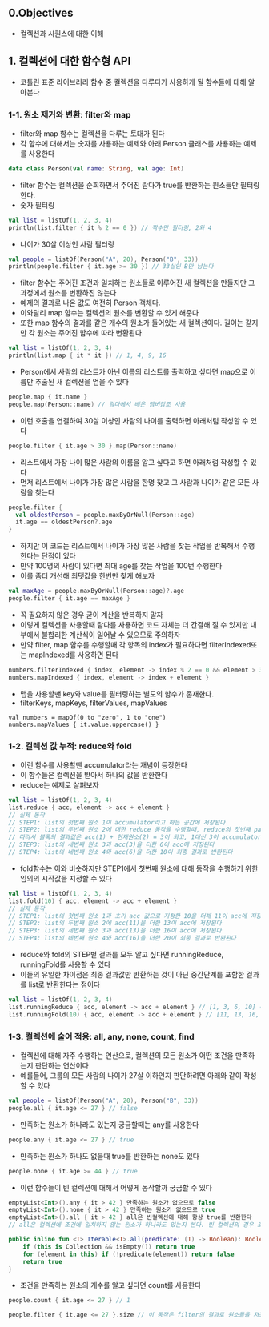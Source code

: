 ## 0.Objectives 
- 컬렉션과 시퀀스에 대한 이해

## 1. 컬렉션에 대한 함수형 API
- 코틀린 표준 라이브러리 함수 중 컬렉션을 다루다가 사용하게 될 함수들에 대해 알아본다

### 1-1. 원소 제거와 변환: filter와 map
- filter와 map 함수는 컬렉션을 다루는 토대가 된다
- 각 함수에 대해서는 숫자를 사용하는 예제와 아래 Person 클래스를 사용하는 예제를 사용한다
```.kt
data class Person(val name: String, val age: Int)
```
- filter 함수는 컬렉션을 순회하면서 주어진 람다가 true를 반환하는 원소들만 필터링한다.
- 숫자 필터링
```.kt
val list = listOf(1, 2, 3, 4)
println(list.filter { it % 2 == 0 }) // 짝수만 필터링, 2와 4
```
- 나이가 30살 이상인 사람 필터링
```.kt
val people = listOf(Person("A", 20), Person("B", 33))
println(people.filter { it.age >= 30 }) // 33살인 B만 남는다
```
- filter 함수는 주어진 조건과 일치하는 원소들로 이루어진 새 컬렉션을 만들지만 그 과정에서 원소를 변환하진 않는다
- 예제의 결과로 나온 값도 여전히  Person 객체다.
- 이와달리 map 함수는 컬렉션의 원소를 변환할 수 있게 해준다
- 또한 map 함수의 결과를 같은 개수의 원소가 들어있는 새 컬렉션이다. 길이는 같지만 각 원소는 주어진 함수에 따라 변환된다
```.kt
val list = listOf(1, 2, 3, 4)
println(list.map { it * it }) // 1, 4, 9, 16
```
- Person에서 사람의 리스트가 아닌 이름의 리스트를 출력하고 싶다면 map으로 이름만 추출된 새 컬렉션을 얻을 수 있다
```.kt
people.map { it.name }
people.map(Person::name) // 람다에서 배운 멤버참조 사용
```
- 이런 호출을 연결하여 30살 이상인 사람의 나이를 출력하면 아래처럼 작성할 수 있다
```.kt
people.filter { it.age > 30 }.map(Person::name)
```
- 리스트에서 가장 나이 많은 사람의 이름을 알고 싶다고 하면 아래처럼 작성할 수 있다
- 먼저 리스트에서 나이가 가장 많은 사람을 한명 찾고 그 사람과 나이가 같은 모든 사람을 찾는다
```.kt
people.filter {
  val oldestPerson = people.maxByOrNull(Person::age)
  it.age == oldestPerson?.age
}
```
- 하지만 이 코드는 리스트에서 나이가 가장 많은 사람을 찾는 작업을 반복해서 수행한다는 단점이 있다
- 만약 100명의 사람이 있다면 최대 age를 찾는 작업을 100번 수행한다
- 이를 좀더 개선해 최댓값을 한번만 찾게 해보자
```.kt
val maxAge = people.maxByOrNull(Person::age)?.age
people.filter { it.age == maxAge }
```
- 꼭 필요하지 않은 경우 굳이 계산을 반복하지 말자
- 이렇게 컬렉션을 사용할때 람다를 사용하면 코드 자체는 더 간결해 질 수 있지만 내부에서 불합리한 계산식이 일어날 수 있으므로 주의하자
- 만약 filter, map 함수를 수행할때 각 항목의 index가 필요하다면 filterIndexed또는 mapIndexed를 사용하면 된다
```.kt
numbers.filterIndexed { index, element -> index % 2 == 0 && element > 3 }
numbers.mapIndexed { index, element -> index + element }
```
- 맵을 사용할땐 key와 value를 필터링하는 별도의 함수가 존재한다.
- filterKeys, mapKeys, filterValues, mapValues
```
val numbers = mapOf(0 to "zero", 1 to "one")
numbers.mapValues { it.value.uppercase() }
```
### 1-2. 컬렉션 값 누적: reduce와 fold
- 이런 함수를 사용할땐 accumulator라는 개념이 등장한다
- 이 함수들은 컬렉션을 받아서 하나의 값을 반환한다
- reduce는 예제로 살펴보자
```.kt
val list = listOf(1, 2, 3, 4)
list.reduce { acc, element -> acc + element }
// 실제 동작
// STEP1: list의 첫번째 원소 1이 accumulator라고 하는 공간에 저장된다
// STEP2: list의 두번째 원소 2에 대한 reduce 동작을 수행할때, reduce의 첫번째 param인 acc로 accumulator에 있던 1이 전달된다.
// 따라서 블록의 결과값은 acc(1) + 현재원소(2) = 3이 되고, 1대신 3이 accumulator에 저장된다
// STEP3: list의 세번째 원소 3과 acc(3)을 더한 6이 acc에 저장된다
// STEP4: list의 네번째 원소 4와 acc(6)을 더한 10이 최종 결과로 반환된다
```
- fold함수는 이와 비슷하지만 STEP1에서 첫번째 원소에 대해 동작을 수행하기 위한 임의의 시작값을 지정할 수 있다
```.kt
val list = listOf(1, 2, 3, 4)
list.fold(10) { acc, element -> acc + element }
// 실제 동작
// STEP1: list의 첫번째 원소 1과 초기 acc 값으로 지정한 10을 더해 11이 acc에 저장된다
// STEP2: list의 두번째 원소 2에 acc(11)을 더한 13이 acc에 저장된다
// STEP3: list의 세번째 원소 3과 acc(13)을 더한 16이 acc에 저장된다
// STEP4: list의 네번째 원소 4와 acc(16)을 더한 20이 최종 결과로 반환된다
```
- reduce와 fold의 STEP별 결과를 모두 알고 싶다면 runningReduce, runningFold를 사용할 수 있다
- 이들의 유일한 차이점은 최종 결과값만 반환하는 것이 아닌 중간단계를 포함한 결과를 list로 반환한다는 점이다
```.kt
val list = listOf(1, 2, 3, 4)
list.runningReduce { acc, element -> acc + element } // [1, 3, 6, 10] 리스트 반환
list.runningFold(10) { acc, element -> acc + element } // [11, 13, 16, 20] 리스트 반환
```

### 1-3. 컬렉션에 술어 적용: all, any, none, count, find
- 컬렉션에 대해 자주 수행하는 연산으로, 컬렉션의 모든 원소가 어떤 조건을 만족하는지 판단하는 연산이다
- 예를들어, 그룹의 모든 사람의 나이가 27살 이하인지 판단하려면 아래와 같이 작성할 수 있다
```.kt
val people = listOf(Person("A", 20), Person("B", 33))
people.all { it.age <= 27 } // false
```
- 만족하는 원소가 하나라도 있는지 궁금할때는 any를 사용한다
```.kt
people.any { it.age <= 27 } // true
```
- 만족하는 원소가 하나도 없을때 true를 반환하는 none도 있다
```.kt
people.none { it.age >= 44 } // true
```
- 이런 함수들이 빈 컬렉션에 대해서 어떻게 동작할까 궁금할 수 있다
```.kt
emptyList<Int>().any { it > 42 } 만족하는 원소가 없으므로 false
emptyList<Int>().none { it > 42 } 만족하는 원소가 없으므로 true
emptyList<Int>().all { it > 42 } all은 빈컬렉션에 대해 항상 true를 반환한다
// all은 컬렉션에 조건에 일치하지 않는 원소가 하나라도 있는지 본다. 빈 컬렉션의 경우 조건에 일치하지 않는 원소가 없어 true를 반환한다

public inline fun <T> Iterable<T>.all(predicate: (T) -> Boolean): Boolean {
    if (this is Collection && isEmpty()) return true
    for (element in this) if (!predicate(element)) return false
    return true
}
```
- 조건을 만족하는 원소의 개수를 알고 싶다면 count를 사용한다
```.kt
people.count { it.age <= 27 } // 1

people.filter { it.age <= 27 }.size // 이 동작은 filter의 결과로 원소들을 저장하지만, count는 단순 개수만 세기 때문에 훨씬 효율적이다
```
